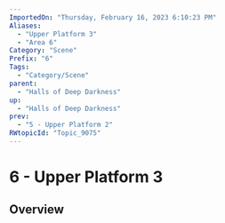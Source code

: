```yaml
---
ImportedOn: "Thursday, February 16, 2023 6:10:23 PM"
Aliases:
  - "Upper Platform 3"
  - "Area 6"
Category: "Scene"
Prefix: "6"
Tags:
  - "Category/Scene"
parent:
  - "Halls of Deep Darkness"
up:
  - "Halls of Deep Darkness"
prev:
  - "5 - Upper Platform 2"
RWtopicId: "Topic_9075"
---
```

# 6 - Upper Platform 3
## Overview

